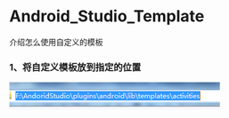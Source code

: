# Android_Studio_Template
介绍怎么使用自定义的模板

### 1、将自定义模板放到指定的位置
![image](https://github.com/Ed1sonJ/Android_Studio_Template/raw/master/img/template_floder.jpg)